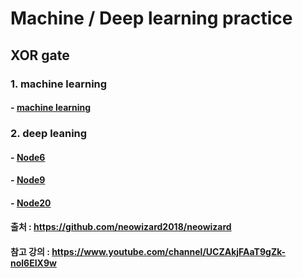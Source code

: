 # Machine / Deep learning practice



## XOR gate
### 1. machine learning
#### - [machine learning](https://github.com/suhwajo/machine-deep_learning-practice/blob/master/XORgate_deep_learning_practice/machine_learning_lecture18.ipynb)

### 2. deep leaning
#### - [Node6](https://github.com/suhwajo/machine-deep_learning-practice/blob/master/XORgate_deep_learning_practice/Deep_Learning_XOR_Node6.ipynb)
#### - [Node9](https://github.com/suhwajo/machine-deep_learning-practice/blob/master/XORgate_deep_learning_practice/Deep_Learning_XOR_Node9.ipynb)
#### - [Node20](https://github.com/suhwajo/machine-deep_learning-practice/blob/master/XORgate_deep_learning_practice/Deep_Learning_XOR_Node20.ipynb)




#### 출처 : https://github.com/neowizard2018/neowizard
#### 참고 강의 : https://www.youtube.com/channel/UCZAkjFAaT9gZk-nol6EIX9w
